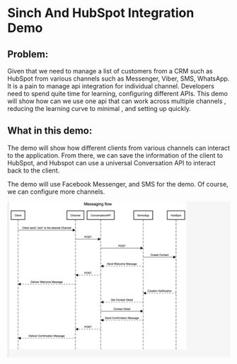 # Sinch And HubSpot Integration Demo 

## Problem: 
Given that we need to manage a list of customers from a CRM such as HubSpot 
from various channels such as Messenger, Viber, SMS, WhatsApp. It is a pain to manage api integration for individual 
channel. Developers need to spend quite time for learning, configuring different APIs. This demo will show how can we use one api that 
can work across multiple channels , reducing the learning curve to minimal , and setting up quickly. 

## What in this demo:

The demo will show how different clients from various channels can interact to the application. From there, we can save the information of the 
client to HubSpot, and Hubspot can use a universal Conversation API to interact back to the client. 

The demo will use Facebook Messenger, and SMS for the demo. Of course, we can configure more channels. 

![Message flow](images/message_flow.png)

